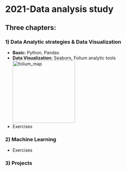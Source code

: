 # 2021-Data analysis study

## Three chapters: 

### 1) Data Analytic strategies & Data Visualization
- **Basic:** Python, Pandas
- **Data Visualization:** Seaborn, Folium analytic tools 
<br></t><img width="200" alt="folium_map" src="https://user-images.githubusercontent.com/89289320/131233860-b951e019-a8bc-4285-8344-d4e883a2d8d5.png">
- Exercises


### 2) Machine Learning
- Exercises


### 3) Projects 

